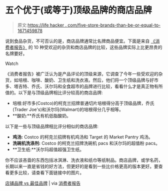 # 五个优于(或等于)顶级品牌的商店品牌

> 原文:[https://life hacker . com/five-store-brands-than-be-or-equal-to-1671459878](https://lifehacker.com/five-store-brands-that-are-better-than-or-equal-to-to-1671459878)

说到食品杂货，不可否认的是，商店品牌通常比名牌商品便宜。下面是来自 [《消费者报告》](http://www.consumerreports.org/cro/index.htm) 的 10 种受欢迎的杂货和商店品牌的比较，这些品牌实际上比更昂贵的名牌要好。

Watch

《消费者报告》被广泛认为是产品评论的顶级来源，它调查了今年一些受欢迎的杂货，如培根、咖啡、酸奶、卫生纸和洗衣液。然后，他们将一个顶级品牌与好市多、塔吉特、乔氏、沃尔玛和全食超市的品牌进行比较，看看什么才是真正物有所值的。以下是与顶级品牌相比评分较高的商店品牌:

*   培根:好市多(Costco)的柯克兰招牌普通切片培根得分高于顶级品牌，乔氏(Trader Joe's)和沃尔玛(Walmart)的培根得分几乎相等。
*   **酸奶:**乔氏有机低脂酸奶。

以下是一些与顶级品牌相比评分相似的商店品牌:

*   **鸡汤:** Costco 的柯克兰招牌有机鸡汤和 Target 的 Market Pantry 鸡汤。
*   **洗碗机洗涤剂:** Costco 的柯克兰招牌洗碗机 pacs 和沃尔玛的超值粉 pacs。
*   **卫生纸:**沃尔玛超值超强卫生纸。

你不应该吝啬的东西包括冰淇淋、洗衣液和纸巾等纸制品。商店品牌，或学名药，长期以来一直是省钱的好方法，但更好的是看到一些比价格更高的版本更好。要查看更多比较，请查看下面链接中的图片。

[店铺品牌 vs 最佳品牌](http://www.consumerreports.org/content/dam/cro/magazine-articles/2015/January/CRM_Everyday_Products_Chart_Page_29_01-15.pdf) | via [消费者报告](http://www.consumerreports.org/cro/magazine/2015/01/best-everyday-products/index.htm)